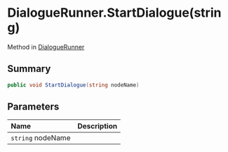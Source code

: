 # DialogueRunner.StartDialogue(string)

Method in [DialogueRunner](/docs/api/csharp/yarn.unity.dialoguerunner.md)

## Summary



```csharp
public void StartDialogue(string nodeName)
```

## Parameters

|Name|Description|
|:---|:---|
|`string` nodeName||

